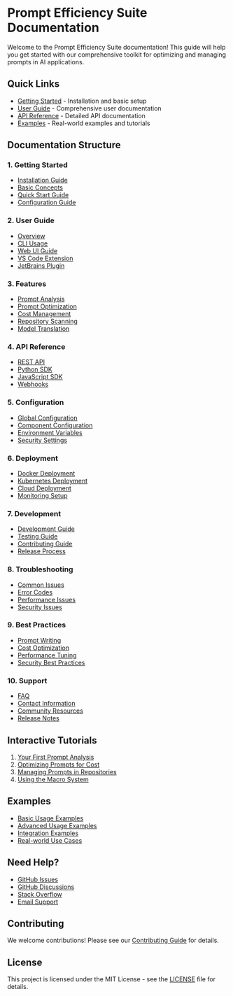 # Prompt Efficiency Suite Documentation

Welcome to the Prompt Efficiency Suite documentation! This guide will help you get started with our comprehensive toolkit for optimizing and managing prompts in AI applications.

## Quick Links

- [Getting Started](getting-started/installation.md) - Installation and basic setup
- [User Guide](user-guide/overview.md) - Comprehensive user documentation
- [API Reference](api/rest-api.md) - Detailed API documentation
- [Examples](examples/README.md) - Real-world examples and tutorials

## Documentation Structure

### 1. Getting Started
- [Installation Guide](getting-started/installation.md)
- [Basic Concepts](getting-started/concepts.md)
- [Quick Start Guide](getting-started/quickstart.md)
- [Configuration Guide](getting-started/configuration.md)

### 2. User Guide
- [Overview](user-guide/overview.md)
- [CLI Usage](user-guide/cli.md)
- [Web UI Guide](user-guide/web-ui.md)
- [VS Code Extension](user-guide/vscode-extension.md)
- [JetBrains Plugin](user-guide/jetbrains-plugin.md)

### 3. Features
- [Prompt Analysis](features/analysis.md)
- [Prompt Optimization](features/optimization.md)
- [Cost Management](features/cost-management.md)
- [Repository Scanning](features/repository-scanning.md)
- [Model Translation](features/model-translation.md)

### 4. API Reference
- [REST API](api/rest-api.md)
- [Python SDK](api/python-sdk.md)
- [JavaScript SDK](api/javascript-sdk.md)
- [Webhooks](api/webhooks.md)

### 5. Configuration
- [Global Configuration](configuration/global.md)
- [Component Configuration](configuration/components.md)
- [Environment Variables](configuration/environment.md)
- [Security Settings](configuration/security.md)

### 6. Deployment
- [Docker Deployment](deployment/docker.md)
- [Kubernetes Deployment](deployment/kubernetes.md)
- [Cloud Deployment](deployment/cloud.md)
- [Monitoring Setup](deployment/monitoring.md)

### 7. Development
- [Development Guide](development/guide.md)
- [Testing Guide](development/testing.md)
- [Contributing Guide](development/contributing.md)
- [Release Process](development/release.md)

### 8. Troubleshooting
- [Common Issues](troubleshooting/common-issues.md)
- [Error Codes](troubleshooting/error-codes.md)
- [Performance Issues](troubleshooting/performance.md)
- [Security Issues](troubleshooting/security.md)

### 9. Best Practices
- [Prompt Writing](best-practices/prompt-writing.md)
- [Cost Optimization](best-practices/cost-optimization.md)
- [Performance Tuning](best-practices/performance.md)
- [Security Best Practices](best-practices/security.md)

### 10. Support
- [FAQ](support/faq.md)
- [Contact Information](support/contact.md)
- [Community Resources](support/community.md)
- [Release Notes](support/release-notes.md)

## Interactive Tutorials

1. [Your First Prompt Analysis](tutorials/first-analysis.md)
2. [Optimizing Prompts for Cost](tutorials/cost-optimization.md)
3. [Managing Prompts in Repositories](tutorials/repository-management.md)
4. [Using the Macro System](tutorials/macro-system.md)

## Examples

- [Basic Usage Examples](examples/basic.md)
- [Advanced Usage Examples](examples/advanced.md)
- [Integration Examples](examples/integration.md)
- [Real-world Use Cases](examples/use-cases.md)

## Need Help?

- [GitHub Issues](https://github.com/yourusername/prompt-efficiency-suite/issues)
- [GitHub Discussions](https://github.com/yourusername/prompt-efficiency-suite/discussions)
- [Stack Overflow](https://stackoverflow.com/questions/tagged/prompt-efficiency-suite)
- [Email Support](mailto:support@prompt.com)

## Contributing

We welcome contributions! Please see our [Contributing Guide](development/contributing.md) for details.

## License

This project is licensed under the MIT License - see the [LICENSE](../LICENSE) file for details. 